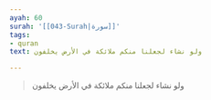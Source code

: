 ```yaml
---
ayah: 60
surah: '[[043-Surah|سورة]]'
tags:
- quran
text: ولو نشاء لجعلنا منكم ملائكة في الأرض يخلفون

---
```

> ولو نشاء لجعلنا منكم ملائكة في الأرض يخلفون
